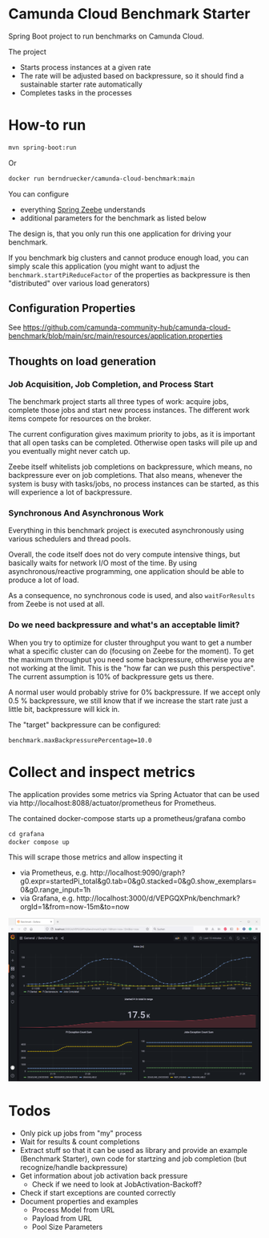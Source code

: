# Camunda Cloud Benchmark Starter

Spring Boot project to run benchmarks on Camunda Cloud.

The project 

* Starts process instances at a given rate
* The rate will be adjusted based on backpressure, so it should find a sustainable starter rate automatically
* Completes tasks in the processes


# How-to run

```bash
mvn spring-boot:run
```

Or 
```bash
docker run berndruecker/camunda-cloud-benchmark:main
```

You can configure 

- everything [Spring Zeebe](https://github.com/camunda-community-hub/spring-zeebe) understands
- additional parameters for the benchmark as listed below

The design is, that you only run this one application for driving your benchmark. 

If you benchmark big clusters and cannot produce enough load, you can simply scale this application (you might want to adjust the `benchmark.startPiReduceFactor` of the properties as backpressure is then "distributed" over various load generators)
 

## Configuration Properties

See https://github.com/camunda-community-hub/camunda-cloud-benchmark/blob/main/src/main/resources/application.properties

## Thoughts on load generation

### Job Acquisition, Job Completion, and Process Start

The benchmark project starts all three types of work: acquire jobs, complete those jobs and start new process instances. The different work items compete for resources on the broker.

The current configuration gives maximum priority to jobs, as it is important that all open tasks can be completed. Otherwise open tasks will pile up and you eventually might never catch up.

Zeebe itself whitelists job completions on backpressure, which means, no backpressure ever on job completions. That also means, whenever the system is busy with tasks/jobs, no process instances can be started, as this will experience a lot of backpressure.

### Synchronous And Asynchronous Work


Everything in this benchmark project is executed asynchronously using various schedulers and thread pools.

Overall, the code itself does not do very compute intensive things, but basically waits for network I/O most of the time. By using asynchronous/reactive programming, one application should be able to produce a lot of load. 

As a consequence, no synchronous code is used, and also ``waitForResults`` from Zeebe is not used at all.

### Do we need backpressure and what's an acceptable limit?

When you try to optimize for cluster throughput you want to get a number what a specific cluster can do (focusing on Zeebe for the moment). To get the maximum throughput you need some backpressure, otherwise you are not working at the limit. This is the "how far can we push this perspective".
The current assumption is 10% of backpressure gets us there.

A normal user would probably strive for 0% backpressure. If we accept only 0.5 % backpressure, we  still know that if we increase the start rate just a little bit, backpressure will kick in.

The "target" backpressure can be configured:

```properties
benchmark.maxBackpressurePercentage=10.0
```

# Collect and inspect metrics

The application provides some metrics via Spring Actuator that can be used via http://localhost:8088/actuator/prometheus for Prometheus.

The contained docker-compose starts up a prometheus/grafana combo  

```
cd grafana
docker compose up
```

This will scrape those metrics and allow inspecting it

* via Prometheus, e.g. http://localhost:9090/graph?g0.expr=startedPi_total&g0.tab=0&g0.stacked=0&g0.show_exemplars=0&g0.range_input=1h 
* via Grafana, e.g. http://localhost:3000/d/VEPGQXPnk/benchmark?orgId=1&from=now-15m&to=now

![Grafana Screenshot](grafana.png)

# Todos

- Only pick up jobs from "my" process
- Wait for results & count completions
- Extract stuff so that it can be used as library and provide an example (Benchmark Starter), own code for startzing and job completion (but recognize/handle backpressure)
- Get information about job activation back pressure
  - Check if we need to look at JobActivation-Backoff?
- Check if start exceptions are counted correctly
- Document properties and examples
  - Process Model from URL
  - Payload from URL
  - Pool Size Parameters